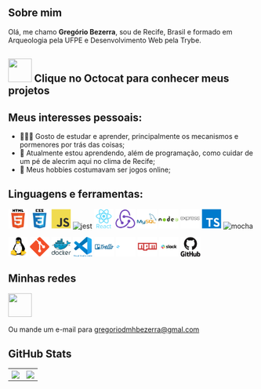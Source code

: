 ## Sobre mim

Olá, me chamo **Gregório Bezerra**, sou de Recife, Brasil e formado em Arqueologia pela UFPE e Desenvolvimento Web pela Trybe.

##  <a href="https://gregoriomhbezerra.github.io/" target="_blank"><img src="https://cdn.iconscout.com/icon/free/png-256/github-108-438008.png" width="48px" height="48px"></a> Clique no Octocat para conhecer meus projetos

## Meus interesses pessoais:

- 👨🏽‍💻 Gosto de estudar e aprender, principalmente os mecanismos e pormenores por trás das coisas;
- 🌱 Atualmente estou aprendendo, além de programação, como cuidar de um pé de alecrim aqui no clima de Recife; 
- 🤔 Meus hobbies costumavam ser jogos online;

## Linguagens e ferramentas:  

<p align="left">
  <img src="https://raw.githubusercontent.com/devicons/devicon/master/icons/html5/html5-original-wordmark.svg" alt="html5" width="40" height="40"/> 
  <img src="https://raw.githubusercontent.com/devicons/devicon/master/icons/css3/css3-original-wordmark.svg" alt="css3" width="40" height="40"/> 
  <img src="https://raw.githubusercontent.com/devicons/devicon/master/icons/javascript/javascript-original.svg" alt="javascript" width="40" height="40"/> 
  <img src="https://www.learnstorybook.com/intro-to-storybook/logo-jest.png" alt="jest" width="40" height="40" />
  <img src="https://raw.githubusercontent.com/devicons/devicon/master/icons/react/react-original-wordmark.svg" alt="react" width="40" height="40"/> 
  <img src="https://raw.githubusercontent.com/devicons/devicon/master/icons/redux/redux-original.svg" alt="redux" width="40" height="40"/>
  <img src="https://raw.githubusercontent.com/devicons/devicon/master/icons/mysql/mysql-original-wordmark.svg" alt="mysql" width="40" height="40"/> 
  <img src="https://raw.githubusercontent.com/devicons/devicon/master/icons/nodejs/nodejs-original-wordmark.svg" alt="nodejs" width="40" height="40"/> 
  <img src="https://raw.githubusercontent.com/devicons/devicon/master/icons/express/express-original-wordmark.svg" alt="express" width="40" height="40"/>
  <img src="https://github.com/devicons/devicon/blob/master/icons/typescript/typescript-original.svg" alt="mysql" width="40" height="40"/> 
  <img src="https://cdn.jsdelivr.net/gh/devicons/devicon/icons/mocha/mocha-plain.svg" alt="mocha" width="40" height="40"/>
</p>
<!--
  <img src="https://github.com/devicons/devicon/blob/master/icons/nextjs/nextjs-original-wordmark.svg" alt="mysql" width="40" height="40"/> 
  <img src="https://github.com/devicons/devicon/blob/master/icons/python/python-original-wordmark.svg" alt="mysql" width="40" height="40"/> 
  <img src="https://raw.githubusercontent.com/devicons/devicon/master/icons/heroku/heroku-plain.svg" alt="heroku" width="40" height="40" />
  <img src="https://raw.githubusercontent.com/devicons/devicon/master/icons/mongodb/mongodb-original-wordmark.svg" alt="mongodb" width="40" height="40"/>
 -->
<p>
  <img src="https://raw.githubusercontent.com/devicons/devicon/master/icons/linux/linux-original.svg" alt="linux" width="40" height="40" />
  <img src="https://raw.githubusercontent.com/devicons/devicon/master/icons/git/git-original.svg" alt="git" width="40" height="40"/> 
  <img src="https://github.com/devicons/devicon/blob/master/icons/docker/docker-original-wordmark.svg" alt="mysql" width="40" height="40"/>
  <img src="https://github.com/devicons/devicon/blob/master/icons/vscode/vscode-original-wordmark.svg" alt="mysql" width="40" height="40"/>
  <img src="https://github.com/devicons/devicon/blob/master/icons/trello/trello-plain-wordmark.svg" alt="mysql" width="40" height="40"/>
  <img src="https://github.com/devicons/devicon/blob/master/icons/tailwindcss/tailwindcss-original-wordmark.svg" alt="mysql" width="40" height="40"/>
  <img src="https://github.com/devicons/devicon/blob/master/icons/npm/npm-original-wordmark.svg" alt="mysql" width="40" height="40"/>
  <img src="https://github.com/devicons/devicon/blob/master/icons/slack/slack-original-wordmark.svg" alt="mysql" width="40" height="40"/> 
  <img src="https://github.com/devicons/devicon/blob/master/icons/github/github-original-wordmark.svg" alt="mysql" width="40" height="40"/> 
</p>

## Minhas redes

<a href="https://www.linkedin.com/in/gregoriobezerra/" target="_blank">
  <img src="https://i.ibb.co/Kx2GSrT/linkedin.png" width="48px" height="48px">
</a>

Ou mande um e-mail para gregoriodmhbezerra@gmal.com

## GitHub Stats
<table>
<tr><td>

  <a href="https://github.com/anuraghazra/github-readme-stats" rel="noopener noreferrer" target="_blank">
    <img align="center" src="https://github-readme-stats.vercel.app/api?username=GregorioMHBezerra&show_icons=true&theme=blue-green" />
  </a>

</td><td>

  <a href="https://github.com/anuraghazra/github-readme-stats" rel="noopener noreferrer" target="_blank" target="_blank">
    <img align="center" src="https://github-readme-stats.vercel.app/api/top-langs/?username=GregorioMHBezerra&layout=compact&theme=blue-green" />
  </a>

</td></tr>
</table>

